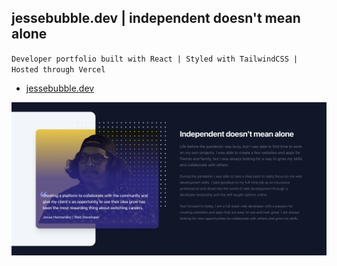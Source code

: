 ## jessebubble.dev | independent doesn't mean alone
`Developer portfolio built with React | Styled with TailwindCSS | Hosted through Vercel`
* [jessebubble.dev](https://www.jessebubble.dev/)

![logo](./public/screenshot.png)

